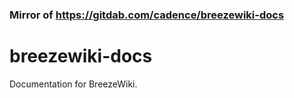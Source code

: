 ### Mirror of https://gitdab.com/cadence/breezewiki-docs

# breezewiki-docs
Documentation for BreezeWiki.
